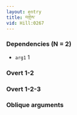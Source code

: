 ```yaml
---
layout: entry
title: བགྲེས་
vid: Hill:0267
---
```

### Dependencies (N = 2)
* `arg1` 1


### Overt 1-2


### Overt 1-2-3


### Oblique arguments
